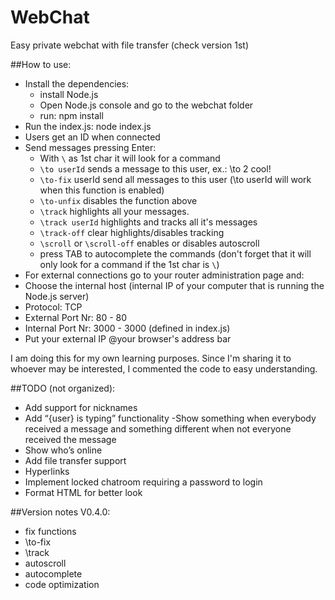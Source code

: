 # WebChat
Easy private webchat with file transfer (check version 1st)

##How to use:
 - Install the dependencies:
    - install Node.js
    - Open Node.js console and go to the webchat folder
    - run: npm install
 - Run the index.js: node index.js
 - Users get an ID when connected
 - Send messages pressing Enter:
    - With `\` as 1st char it will look for a command
    - `\to userId` sends a message to this user, ex.: \to 2 cool!
    - `\to-fix` userId send all messages to this user (\to userId will work when this function is
    enabled)
    - `\to-unfix` disables the function above
    - `\track` highlights all your messages.
    - `\track userId` highlights and tracks all it's messages
    - `\track-off` clear highlights/disables tracking
    - `\scroll` or `\scroll-off` enables or disables autoscroll
    - press TAB to autocomplete the commands (don't forget that it will only look for a command if
    the 1st char is `\`)
 - For external connections go to your router administration page and:
  - Choose the internal host (internal IP of your computer that is running the Node.js server)
  - Protocol: TCP
  - External Port Nr: 80 - 80
  - Internal Port Nr: 3000 - 3000 (defined in index.js)
  - Put your external IP @your browser's address bar

I am doing this for my own learning purposes. Since I'm sharing it to whoever may be interested, I commented the code to easy understanding.

##TODO (not organized):
 - Add support for nicknames
 - Add “{user} is typing” functionality
 -Show something when everybody received a message and something different when not
 everyone received the message
 - Show who’s online
 - Add file transfer support
 - Hyperlinks
 - Implement locked chatroom requiring a password to login
 - Format HTML for better look
 
##Version notes V0.4.0:
- fix functions
 - \to-fix
 - \track
- autoscroll
- autocomplete
- code optimization
